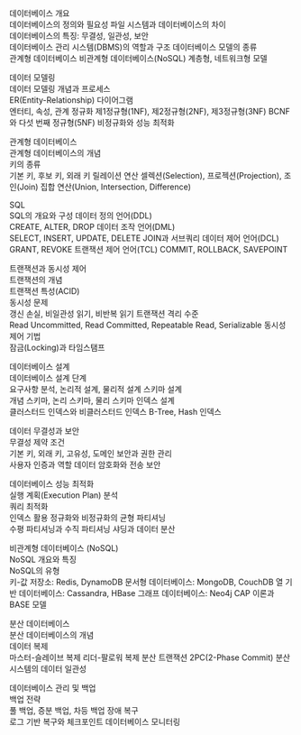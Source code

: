 데이터베이스 개요		
	데이터베이스의 정의와 필요성	
	파일 시스템과 데이터베이스의 차이	
	데이터베이스의 특징: 무결성, 일관성, 보안	
	데이터베이스 관리 시스템(DBMS)의 역할과 구조	
	데이터베이스 모델의 종류	
		관계형 데이터베이스
		비관계형 데이터베이스(NoSQL)
		계층형, 네트워크형 모델
		
데이터 모델링		
	데이터 모델링 개념과 프로세스	
	ER(Entity-Relationship) 다이어그램	
		엔터티, 속성, 관계
	정규화	
		제1정규형(1NF), 제2정규형(2NF), 제3정규형(3NF)
		BCNF와 다섯 번째 정규형(5NF)
	비정규화와 성능 최적화	
		
관계형 데이터베이스		
	관계형 데이터베이스의 개념	
	키의 종류	
		기본 키, 후보 키, 외래 키
	릴레이션 연산	
		셀렉션(Selection), 프로젝션(Projection), 조인(Join)
		집합 연산(Union, Intersection, Difference)
		
SQL		
	SQL의 개요와 구성	
	데이터 정의 언어(DDL)	
		CREATE, ALTER, DROP
	데이터 조작 언어(DML)	
		SELECT, INSERT, UPDATE, DELETE
		JOIN과 서브쿼리
	데이터 제어 언어(DCL)	
		GRANT, REVOKE
	트랜잭션 제어 언어(TCL)	
		COMMIT, ROLLBACK, SAVEPOINT
		
트랜잭션과 동시성 제어		
	트랜잭션의 개념	
	트랜잭션 특성(ACID)	
	동시성 문제	
		갱신 손실, 비일관성 읽기, 비반복 읽기
	트랜잭션 격리 수준	
		Read Uncommitted, Read Committed, Repeatable Read, Serializable
	동시성 제어 기법	
		잠금(Locking)과 타임스탬프
		
데이터베이스 설계		
	데이터베이스 설계 단계	
		요구사항 분석, 논리적 설계, 물리적 설계
	스키마 설계	
		개념 스키마, 논리 스키마, 물리 스키마
	인덱스 설계	
		클러스터드 인덱스와 비클러스터드 인덱스
		B-Tree, Hash 인덱스
		
데이터 무결성과 보안		
	무결성 제약 조건	
		기본 키, 외래 키, 고유성, 도메인
	보안과 권한 관리	
		사용자 인증과 역할
		데이터 암호화와 전송 보안
		
데이터베이스 성능 최적화		
	실행 계획(Execution Plan) 분석	
	쿼리 최적화	
		인덱스 활용
		정규화와 비정규화의 균형
	파티셔닝	
		수평 파티셔닝과 수직 파티셔닝
	샤딩과 데이터 분산	
		
비관계형 데이터베이스 (NoSQL)		
	NoSQL 개요와 특징	
	NoSQL의 유형	
		키-값 저장소: Redis, DynamoDB
		문서형 데이터베이스: MongoDB, CouchDB
		열 기반 데이터베이스: Cassandra, HBase
		그래프 데이터베이스: Neo4j
	CAP 이론과 BASE 모델	
		
분산 데이터베이스		
	분산 데이터베이스의 개념	
	데이터 복제	
		마스터-슬레이브 복제
		리더-팔로워 복제
	분산 트랜잭션	
		2PC(2-Phase Commit)
	분산 시스템의 데이터 일관성	
		
데이터베이스 관리 및 백업		
	백업 전략	
		풀 백업, 증분 백업, 차등 백업
	장애 복구	
		로그 기반 복구와 체크포인트
	데이터베이스 모니터링	
